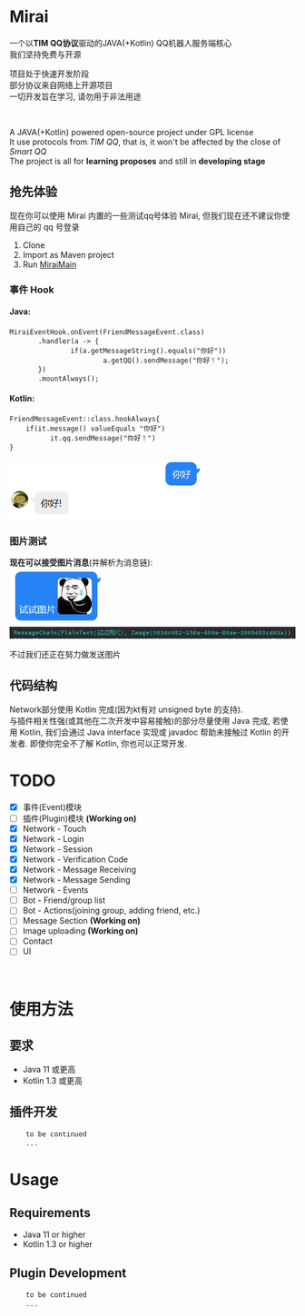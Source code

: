 # Mirai

一个以<b>TIM QQ协议</b>驱动的JAVA(+Kotlin) QQ机器人服务端核心  
我们坚持免费与开源  
  
项目处于快速开发阶段  
部分协议来自网络上开源项目  
一切开发旨在学习, 请勿用于非法用途

<br>

A JAVA(+Kotlin) powered open-source project under GPL license<br>
It use protocols from <i>TIM QQ</i>, that is, it won't be affected by the close of <i>Smart QQ</i><br>
The project is all for <b>learning proposes</b> and still in <b>developing stage</b><br>


## 抢先体验
现在你可以使用 Mirai 内置的一些测试qq号体验 Mirai, 但我们现在还不建议你使用自己的 qq 号登录
1. Clone
2. Import as Maven project
3. Run [MiraiMain](mirai-core/src/main/java/net/mamoe/mirai/MiraiMain.java#L7)

### 事件 Hook
#### Java:
```
MiraiEventHook.onEvent(FriendMessageEvent.class)
       .handler(a -> {
               if(a.getMessageString().equals("你好")) 
                       a.getQQ().sendMessage("你好！");
       })
       .mountAlways();
```
#### Kotlin:
```
FriendMessageEvent::class.hookAlways{
    if(it.message() valueEquals "你好")
          it.qq.sendMessage("你好！")
}
```
![AYWVE86P](.github/A%7DYWVE860U%28%25YQD%24R1GB1%5BP.png)

### 图片测试
**现在可以接受图片消息**(并解析为消息链):  
![JsssF](.github/J%5DCE%29IK4BU08%28EO~UVLJ%7B%5BF.png)  
![](.github/68f8fec9.png)

不过我们还正在努力做发送图片

## 代码结构
Network部分使用 Kotlin 完成(因为kt有对 unsigned byte 的支持).  
与插件相关性强(或其他在二次开发中容易接触)的部分尽量使用 Java 完成,
若使用 Kotlin, 我们会通过 Java interface 实现或 javadoc 帮助未接触过 Kotlin 的开发者.
即使你完全不了解 Kotlin, 你也可以正常开发.

# TODO
- [x] 事件(Event)模块  
- [ ] 插件(Plugin)模块  **(Working on)**
- [x] Network - Touch  
- [X] Network - Login
- [X] Network - Session  
- [X] Network - Verification Code
- [X] Network - Message Receiving  
- [X] Network - Message Sending  
- [ ] Network - Events
- [ ] Bot - Friend/group list
- [ ] Bot - Actions(joining group, adding friend, etc.)
- [ ] Message Section **(Working on)**
- [ ] Image uploading **(Working on)**
- [ ] Contact  
- [ ] UI

<br>

# 使用方法
## 要求
- Java 11 或更高
- Kotlin 1.3 或更高
## 插件开发
``` text
    to be continued
    ...
```

# Usage
## Requirements
- Java 11 or higher
- Kotlin 1.3 or higher
## Plugin Development
``` text
    to be continued
    ...
```




